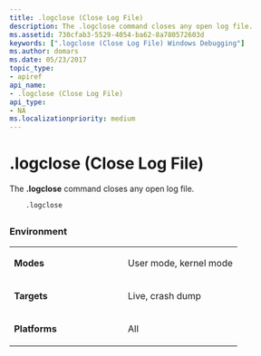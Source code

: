 ```yaml
---
title: .logclose (Close Log File)
description: The .logclose command closes any open log file.
ms.assetid: 730cfab3-5529-4054-ba62-8a780572603d
keywords: [".logclose (Close Log File) Windows Debugging"]
ms.author: domars
ms.date: 05/23/2017
topic_type:
- apiref
api_name:
- .logclose (Close Log File)
api_type:
- NA
ms.localizationpriority: medium
---
```


# .logclose (Close Log File)


The **.logclose** command closes any open log file.

```
    .logclose 
```

## <span id="ddk_meta_close_log_file_dbg"></span><span id="DDK_META_CLOSE_LOG_FILE_DBG"></span>


### <span id="Environment"></span><span id="environment"></span><span id="ENVIRONMENT"></span>Environment

<table>
<colgroup>
<col width="50%" />
<col width="50%" />
</colgroup>
<tbody>
<tr class="odd">
<td align="left"><p><strong>Modes</strong></p></td>
<td align="left"><p>User mode, kernel mode</p></td>
</tr>
<tr class="even">
<td align="left"><p><strong>Targets</strong></p></td>
<td align="left"><p>Live, crash dump</p></td>
</tr>
<tr class="odd">
<td align="left"><p><strong>Platforms</strong></p></td>
<td align="left"><p>All</p></td>
</tr>
</tbody>
</table>

 

 

 





